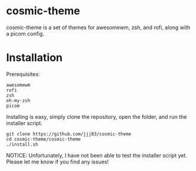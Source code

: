 # cosmic-theme
cosmic-theme is a set of themes for awesomewm, zsh, and rofi, along with a picom config.
# Installation
Prerequisites:
```
awesomewm
rofi
zsh
oh-my-zsh
picom
```
Installing is easy, simply clone the repository, open the folder, and run the installer script.
```
git clone https://github.com/jjj83/cosmic-theme
cd cosmic-theme/cosmic-theme
./install.sh
```
NOTICE: Unfortunately, I have not been able to test the installer script yet. Please let me know if you find any issues!
